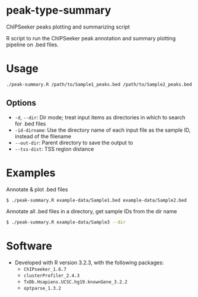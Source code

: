 # peak-type-summary
ChIPSeeker peaks plotting and summarizing script

R script to run the ChIPSeeker peak annotation and summary plotting pipeline on .bed files. 

# Usage

```bash
./peak-summary.R /path/to/Sample1_peaks.bed /path/to/Sample2_peaks.bed 
```

## Options

- `-d`, `--dir`: Dir mode; treat input items as directories in which to search for .bed files
- `-id-dirname`: Use the directory name of each input file as the sample ID, instead of the filename
- `--out-dir`: Parent directory to save the output to
- `--tss-dist`: TSS region distance

# Examples

Annotate & plot .bed files

```bash
$ ./peak-summary.R example-data/Sample1.bed example-data/Sample2.bed
```

Annotate all .bed files in a directory, get sample IDs from the dir name

```bash
$ ./peak-summary.R example-data/Sample3 --dir
```

# Software
- Developed with R version 3.2.3, with the following packages:
  - `ChIPseeker_1.6.7`
  - `clusterProfiler_2.4.3`
  - `TxDb.Hsapiens.UCSC.hg19.knownGene_3.2.2`
  - `optparse_1.3.2 `